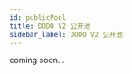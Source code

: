 ```yaml
---
id: publicPool
title: DODO V2 公开池
sidebar_label: DODO V2 公开池
---
```


coming soon...

<!--  

本篇主要讲述：
什么是公开池。本篇要由浅入深，让小白用户也能理解公开池的意义
同时要指出公开池是一个“单边PMM算法”，在参数设置上有一些特殊处理
要指出私有池的use case

下一篇主要讲述：
DODO V2 众筹建池

主要参考：
https://www.notion.so/dodotopia/DODO-Private-Pool-dd5f6cd85bee4230a2f6c57d2fa1d3df

-->

